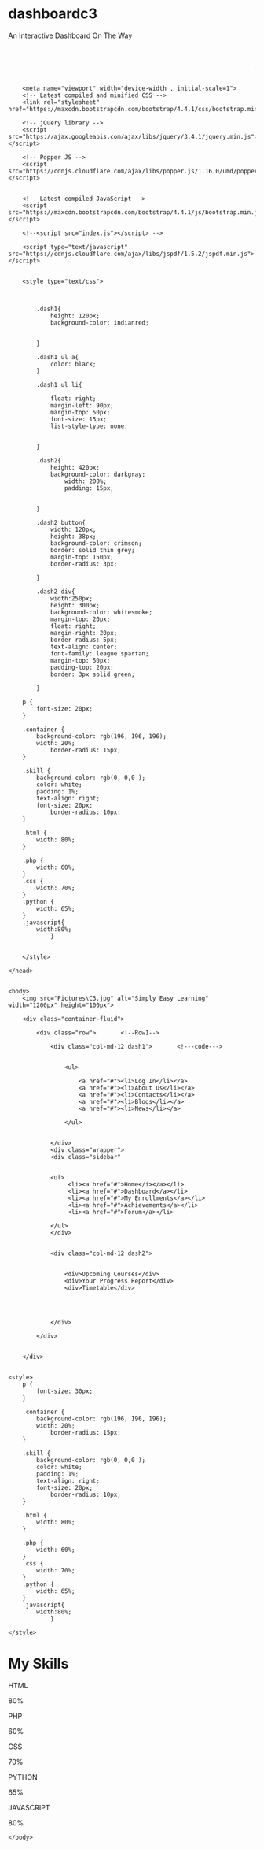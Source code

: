 # dashboardc3
An Interactive Dashboard On The Way
<!doctype html>
<html>
 <head>
     <h1><marquee><i> C CUBE EXPERIMENTAL LEARNING</i></marquee></h1>
        
        <meta name="viewport" width="device-width , initial-scale=1">
        <!-- Latest compiled and minified CSS -->
        <link rel="stylesheet" href="https://maxcdn.bootstrapcdn.com/bootstrap/4.4.1/css/bootstrap.min.css">

        <!-- jQuery library -->
        <script src="https://ajax.googleapis.com/ajax/libs/jquery/3.4.1/jquery.min.js"></script>

        <!-- Popper JS -->
        <script src="https://cdnjs.cloudflare.com/ajax/libs/popper.js/1.16.0/umd/popper.min.js"></script>
      

        <!-- Latest compiled JavaScript -->
        <script src="https://maxcdn.bootstrapcdn.com/bootstrap/4.4.1/js/bootstrap.min.js"></script>
        
        <!--<script src="index.js"></script> -->

        <script type="text/javascript" src="https://cdnjs.cloudflare.com/ajax/libs/jspdf/1.5.2/jspdf.min.js"></script>	
        
        
        <style type="text/css">
            
            
        
            .dash1{
                height: 120px;
                background-color: indianred;
                
                
            }
            
            .dash1 ul a{
                color: black;
            }
            
            .dash1 ul li{
                
                float: right;
                margin-left: 90px;
                margin-top: 50px;
                font-size: 15px;
                list-style-type: none;
                
                    
            }
            
            .dash2{
                height: 420px;
                background-color: darkgray;
                    width: 200%;
                    padding: 15px;
                    
                    
            }
            
            .dash2 button{
                width: 120px;
                height: 38px;
                background-color: crimson;
                border: solid thin grey;
                margin-top: 150px;
                border-radius: 3px;
                
            }
            
            .dash2 div{
                width:250px;
                height: 300px;
                background-color: whitesmoke;
                margin-top: 20px;
                float: right;
                margin-right: 20px;
                border-radius: 5px;
                text-align: center;
                font-family: league spartan;
                margin-top: 50px;
                padding-top: 20px;
                border: 3px solid green;
                 
            }
            
        p {
            font-size: 20px;
        }
      
        .container {
            background-color: rgb(196, 196, 196);
            width: 20%;
                border-radius: 15px;
        }
      
        .skill {
            background-color: rgb(0, 0,0 );
            color: white;
            padding: 1%;
            text-align: right;
            font-size: 20px;
                border-radius: 10px;
        }
      
        .html {
            width: 80%;
        }
      
        .php {
            width: 60%;
        }
        .css {
            width: 70%;
        }
        .python {
            width: 65%;
        }
        .javascript{
            width:80%;
                }
    
        
        </style>
    
    </head>

    
    <body>
        <img src="Pictures\C3.jpg" alt="Simply Easy Learning" width="1200px" height="100px">
        
        <div class="container-fluid">
            
            <div class="row">       <!--Row1-->
            
                <div class="col-md-12 dash1">       <!---code--->
                    
                    
                    <ul>
                        
                        <a href="#"><li>Log In</li></a>
                        <a href="#"><li>About Us</li></a>
                        <a href="#"><li>Contacts</li></a>
                        <a href="#"><li>Blogs</li></a>
                        <a href="#"><li>News</li></a>
            
                    </ul>
                    
                    
                </div>
                <div class="wrapper">
                <div class="sidebar"
            
    
                <ul>
                     <li><a href="#">Home</i></a></li>
                     <li><a href="#">Dashboard</a></li>
                     <li><a href="#">My Enrollments</a></li>
                     <li><a href="#">Achievements</a></li>
                     <li><a href="#">Forum</a></li>
                
                </ul>
                </div>
    
                
                <div class="col-md-12 dash2">
                    
                    
                    <div>Upcoming Courses</div>
                    <div>Your Progress Report</div>
                    <div>Timetable</div>
                    
                    
                    
                
                </div>
            
            </div>
        
        
        </div>
        
        
    <style>
        p {
            font-size: 30px;
        }
      
        .container {
            background-color: rgb(196, 196, 196);
            width: 20%;
                border-radius: 15px;
        }
      
        .skill {
            background-color: rgb(0, 0,0 );
            color: white;
            padding: 1%;
            text-align: right;
            font-size: 20px;
                border-radius: 10px;
        }
      
        .html {
            width: 80%;
        }
      
        .php {
            width: 60%;
        }
        .css {
            width: 70%;
        }
        .python {
            width: 65%;
        }
        .javascript{
            width:80%;
                }
                
    </style>
</head>
<body>
    <h1>My Skills</h1>
    <p>HTML</p>
    <div class="container">
        <div class="skill html">80%</div>
    </div>
    <p>PHP</p>
    <div class="container">
        <div class="skill php">60%</div>
    </div>
    <p>CSS</p>
    <div class="container">
        <div class="skill css">70%</div>
    </div>
    <p>PYTHON</p>
    <div class="container">
        <div class="skill python">65%</div>
    </div>
        <p>JAVASCRIPT</p>
    <div class="container">
        <div class="skill javascript">80%</div>
    </div>
    
    </body>


</html>
